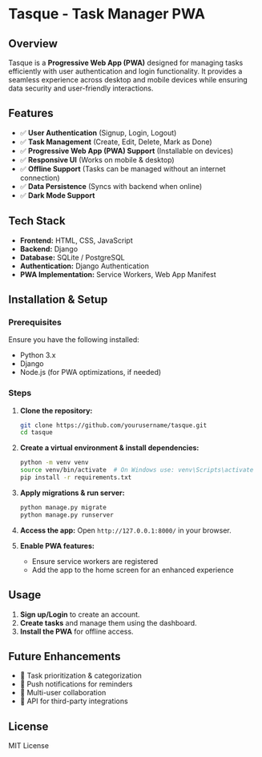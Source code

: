 # Tasque - Task Manager PWA

## Overview
Tasque is a **Progressive Web App (PWA)** designed for managing tasks efficiently with user authentication and login functionality. It provides a seamless experience across desktop and mobile devices while ensuring data security and user-friendly interactions.

## Features
- ✅ **User Authentication** (Signup, Login, Logout)
- ✅ **Task Management** (Create, Edit, Delete, Mark as Done)
- ✅ **Progressive Web App (PWA) Support** (Installable on devices)
- ✅ **Responsive UI** (Works on mobile & desktop)
- ✅ **Offline Support** (Tasks can be managed without an internet connection)
- ✅ **Data Persistence** (Syncs with backend when online)
- ✅ **Dark Mode Support**

## Tech Stack
- **Frontend:** HTML, CSS, JavaScript
- **Backend:** Django
- **Database:** SQLite / PostgreSQL
- **Authentication:** Django Authentication
- **PWA Implementation:** Service Workers, Web App Manifest

## Installation & Setup

### Prerequisites
Ensure you have the following installed:
- Python 3.x
- Django
- Node.js (for PWA optimizations, if needed)

### Steps
1. **Clone the repository:**
   ```sh
   git clone https://github.com/yourusername/tasque.git
   cd tasque
   ```

2. **Create a virtual environment & install dependencies:**
   ```sh
   python -m venv venv
   source venv/bin/activate  # On Windows use: venv\Scripts\activate
   pip install -r requirements.txt
   ```

3. **Apply migrations & run server:**
   ```sh
   python manage.py migrate
   python manage.py runserver
   ```

4. **Access the app:**
   Open `http://127.0.0.1:8000/` in your browser.

5. **Enable PWA features:**
   - Ensure service workers are registered
   - Add the app to the home screen for an enhanced experience

## Usage
1. **Sign up/Login** to create an account.
2. **Create tasks** and manage them using the dashboard.
3. **Install the PWA** for offline access.

## Future Enhancements
- 🔹 Task prioritization & categorization
- 🔹 Push notifications for reminders
- 🔹 Multi-user collaboration
- 🔹 API for third-party integrations

## License
MIT License


